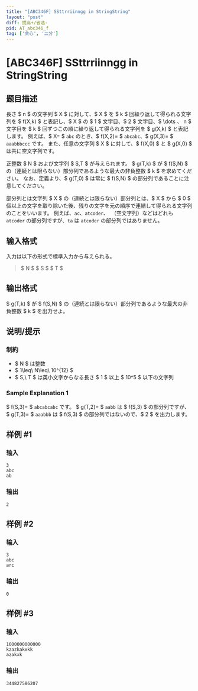 ```yaml
---
title: "[ABC346F] SSttrriinngg in StringString"
layout: "post"
diff: 提高+/省选-
pid: AT_abc346_f
tag: ['贪心', '二分']
---
```


# [ABC346F] SSttrriinngg in StringString

## 题目描述

[problemUrl]: https://atcoder.jp/contests/abc346/tasks/abc346_f

長さ $ n $ の文字列 $ X $ に対して、$ X $ を $ k $ 回繰り返して得られる文字列を $ f(X,k) $ と表記し、$ X $ の $ 1 $ 文字目、$ 2 $ 文字目、$ \dots $、$ n $ 文字目を $ k $ 回ずつこの順に繰り返して得られる文字列を $ g(X,k) $ と表記します。 例えば、$ X= $ `abc` のとき、$ f(X,2)= $ `abcabc`、$ g(X,3)= $ `aaabbbccc` です。 また、任意の文字列 $ X $ に対して、$ f(X,0) $ と $ g(X,0) $ は共に空文字列です。

正整数 $ N $ および文字列 $ S,T $ が与えられます。 $ g(T,k) $ が $ f(S,N) $ の（連続とは限らない）部分列であるような最大の非負整数 $ k $ を求めてください。 なお、定義より、$ g(T,0) $ は常に $ f(S,N) $ の部分列であることに注意してください。

部分列とは文字列 $ X $ の（連続とは限らない）部分列とは、$ X $ から $ 0 $ 個以上の文字を取り除いた後、残りの文字を元の順序で連結して得られる文字列のことをいいます。 例えば、`ac`、`atcoder`、` `（空文字列）などはどれも `atcoder` の部分列ですが、`ta` は `atcoder` の部分列ではありません。

## 输入格式

入力は以下の形式で標準入力から与えられる。

> $ N $ $ S $ $ T $

## 输出格式

$ g(T,k) $ が $ f(S,N) $ の（連続とは限らない）部分列であるような最大の非負整数 $ k $ を出力せよ。

## 说明/提示

### 制約

- $ N $ は整数
- $ 1\leq\ N\leq\ 10^{12} $
- $ S,\ T $ は英小文字からなる長さ $ 1 $ 以上 $ 10^5 $ 以下の文字列

### Sample Explanation 1

$ f(S,3)= $ `abcabcabc` です。 $ g(T,2)= $ `aabb` は $ f(S,3) $ の部分列ですが、$ g(T,3)= $ `aaabbb` は $ f(S,3) $ の部分列ではないので、$ 2 $ を出力します。

## 样例 #1

### 输入

```
3
abc
ab
```

### 输出

```
2
```

## 样例 #2

### 输入

```
3
abc
arc
```

### 输出

```
0
```

## 样例 #3

### 输入

```
1000000000000
kzazkakxkk
azakxk
```

### 输出

```
344827586207
```

